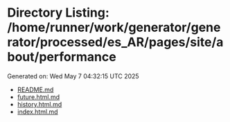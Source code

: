 # Directory Listing: /home/runner/work/generator/generator/processed/es_AR/pages/site/about/performance
Generated on: Wed May  7 04:32:15 UTC 2025

- [README.md](README.md)
- [future.html.md](future.html.md)
- [history.html.md](history.html.md)
- [index.html.md](index.html.md)
